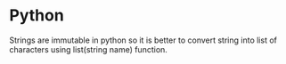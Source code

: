 # Python
Strings are immutable in python so it is better to convert string into list of characters using list(string name) function.
